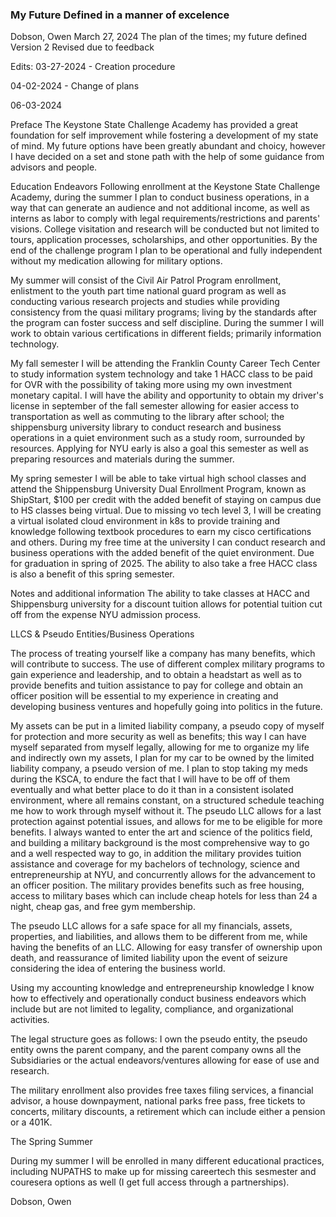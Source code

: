### My Future Defined in a manner of excelence 

Dobson, Owen
March 27, 2024
The plan of the times; my future defined
Version 2 Revised due to feedback


Edits:
03-27-2024 - Creation procedure 

04-02-2024 - Change of plans 

06-03-2024

Preface
The Keystone State Challenge Academy has provided a great foundation for self improvement while fostering a development of my state of mind. My future options have been greatly abundant and choicy, however I have decided on a set and stone path with the help of some guidance from advisors and people. 

Education Endeavors 
Following enrollment at the Keystone State Challenge Academy, during the summer I plan to conduct business operations, in a way that can generate an audience and not additional income, as well as interns as labor to comply with legal requirements/restrictions and parents' visions. College visitation and research will be conducted but not limited to tours, application processes, scholarships, and other opportunities. By the end of the challenge program I plan to be operational and fully independent without my medication allowing for military options. 

My summer will consist of the Civil Air Patrol Program enrollment, enlistment to the youth part time national guard program as well as conducting various research projects and studies while providing consistency from the quasi military programs; living by the standards after the program can foster success and self discipline. During the summer I will work to obtain various certifications in different fields; primarily information technology.

My fall semester I will be attending the Franklin County Career Tech Center to study information system technology and take 1 HACC class to be paid for OVR with the possibility of taking more using my own investment monetary capital. I will have the ability and opportunity to obtain my driver's license in september of the fall semester allowing for easier access to transportation as well as commuting to the library after school; the shippensburg university library to conduct research and business operations in a quiet environment such as a study room, surrounded by resources. Applying for NYU early is also a goal this semester as well as preparing resources and materials during the summer.

My spring semester I will be able to take virtual high school classes and attend the Shippensburg University Dual Enrollment Program, known as ShipStart, $100 per credit with the added benefit of staying on campus due to HS classes being virtual. Due to missing vo tech level 3, I will be creating a virtual isolated cloud environment in k8s to provide training and knowledge following textbook procedures to earn my cisco certifications and others. During my free time at the university I can conduct research and business operations with the added benefit of the quiet environment. Due for graduation in spring of 2025.
The ability to also take a free HACC class is also a benefit of this spring semester.

Notes and additional information
The ability to take classes at HACC and Shippensburg university for a discount tuition allows for potential tuition cut off from the expense NYU admission process.


LLCS & Pseudo Entities/Business Operations

The process of treating yourself like a company has many benefits, which will contribute to success. The use of different complex military programs to gain experience and leadership, and to obtain a headstart as well as to provide benefits and tuition assistance to pay for college and obtain an officer position will be essential to my experience in creating and developing business ventures and hopefully going into politics in the future. 

My assets can be put in a limited liability company, a pseudo copy of myself for protection and more security as well as benefits; this way I can have myself separated from myself legally, allowing for me to organize my life and indirectly own my assets, I plan for my car to be owned by the limited liability company, a pseudo version of me. I plan to stop taking my meds during the KSCA, to endure the fact that I will have to be off of them eventually and what better place to do it than in a consistent isolated environment, where all remains constant, on a structured schedule teaching me how to work through myself without it.  The pseudo LLC allows for a last protection against potential issues, and allows for me to be eligible for more benefits. I always wanted to enter the art and science of the politics field, and building a military background is the most comprehensive way to go and a well respected way to go, in addition the military provides tuition assistance and coverage for my bachelors of technology, science and entrepreneurship at NYU, and concurrently allows for the advancement to an officer position.  The military provides benefits such as free housing, access to military bases which can include cheap hotels for less than 24 a night, cheap gas, and free gym membership. 

The pseudo LLC allows for a safe space for all my financials, assets, properties, and liabilities, and allows them to be different from me, while having the benefits of an LLC. Allowing for easy transfer of ownership upon death, and reassurance of limited  liability upon the event of seizure considering the idea of entering the business world. 

Using my accounting knowledge and entrepreneurship knowledge I know how to effectively and operationally conduct business endeavors which include but are not limited to legality, compliance, and organizational activities. 

The legal structure goes as follows: I own the pseudo entity, the pseudo entity owns the parent company, and the parent company owns all the Subsidiaries or the actual endeavors/ventures allowing for ease of use and research. 


The military enrollment also provides free taxes filing services, a financial advisor, a house downpayment, national parks free pass, free tickets to concerts, military discounts, a retirement which can include either a pension or a 401K.

The Spring Summer

During my summer I will be enrolled in many different educational practices, including NUPATHS to make up for missing careertech this sesmester and couresera options as well (I get full access through a partnerships).



Dobson, Owen

